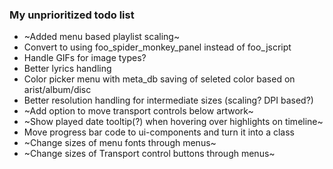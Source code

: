 ### My unprioritized todo list

* ~Added menu based playlist scaling~
* Convert to using foo_spider_monkey_panel instead of foo_jscript
* Handle GIFs for image types?
* Better lyrics handling
* Color picker menu with meta_db saving of seleted color based on arist/album/disc
* Better resolution handling for intermediate sizes (scaling? DPI based?)
* ~Add option to move transport controls below artwork~
* ~Show played date tooltip(?) when hovering over highlights on timeline~
* Move progress bar code to ui-components and turn it into a class
* ~Change sizes of menu fonts through menus~
* ~Change sizes of Transport control buttons through menus~